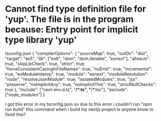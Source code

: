 
# Cannot find type definition file for 'yup'. The file is in the program because: Entry point for implicit type library 'yup'

tsconfig.json
{
    "compilerOptions": {
        "sourceMap": true,
        "outDir": "dist",
        "target": "es5",
        "lib": ["es6", "dom", "dom.iterable", "esnext"],
        "allowJs": true,
        "skipLibCheck": true,
        "strict": true,
        "forceConsistentCasingInFileNames": true,
        "noEmit": true,
        "incremental": true,
        "esModuleInterop": true,
        "module": "esnext",
        "moduleResolution": "node",
        "resolveJsonModule": true,
        "isolatedModules": true,
        "jsx": "preserve",
        "noImplicitAny": true,
        "noImplicitThis": true,
        "strictNullChecks": true
    },
    "include": ["next-env.d.ts", "**/*.ts", "**/*.tsx"],
    "exclude": ["node_modules"]
}



I got this error in my tsconfig.json so due to this error i couldn't run "npm run build" this command when i build my nextjs project.Is anyone know to fixed this?

        
